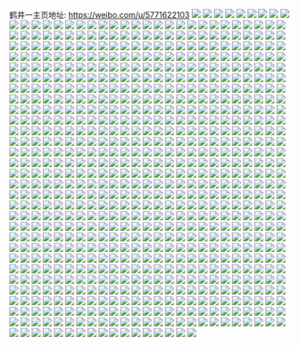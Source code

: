 鹤井一主页地址: https://weibo.com/u/5771622103 
![](https://wx4.sinaimg.cn/mw2000/006iB8z5ly1h9608yzi3aj30u01407du.jpg) 
![](https://wx4.sinaimg.cn/mw2000/006iB8z5ly1h96091uozrj30u0140alg.jpg) 
![](https://wx4.sinaimg.cn/mw2000/006iB8z5ly1h9608zbu0nj30u0140akw.jpg) 
![](https://wx4.sinaimg.cn/mw2000/006iB8z5ly1h9608zrwwqj30u01407dy.jpg) 
![](https://wx4.sinaimg.cn/mw2000/006iB8z5ly1h9608yi916j30u014ydot.jpg) 
![](https://wx4.sinaimg.cn/mw2000/006iB8z5ly1h9608zkhorj30u0140gxa.jpg) 
![](https://wx4.sinaimg.cn/mw2000/006iB8z5ly1h8v2i27wsxj30u01400zc.jpg) 
![](https://wx4.sinaimg.cn/mw2000/006iB8z5ly1h8bvoi0tikj30u01krn5r.jpg) 
![](https://wx4.sinaimg.cn/mw2000/006iB8z5ly1h8bvoid8c9j30u01nvdoo.jpg) 
![](https://wx4.sinaimg.cn/mw2000/006iB8z5ly1h8bvoj0as9j30u01kp463.jpg) 
![](https://wx4.sinaimg.cn/mw2000/006iB8z5ly1h8bvohpj12j30u01kr7by.jpg) 
![](https://wx4.sinaimg.cn/mw2000/006iB8z5ly1h8bvojbi3sj30xi0u044e.jpg) 
![](https://wx4.sinaimg.cn/mw2000/006iB8z5ly1h8bvogvmc8j30u01krn53.jpg) 
![](https://wx4.sinaimg.cn/mw2000/006iB8z5ly1h8bvoh7ue7j30u01kr7d5.jpg) 
![](https://wx4.sinaimg.cn/mw2000/006iB8z5ly1h8bvointbxj30u01nvgtp.jpg) 
![](https://wx4.sinaimg.cn/mw2000/006iB8z5ly1h8bvogm75uj30u01krdn3.jpg) 
![](https://wx4.sinaimg.cn/mw2000/006iB8z5ly1h80587zk6cj31400u07du.jpg) 
![](https://wx4.sinaimg.cn/mw2000/006iB8z5ly1h80585gl9vj30u01917fm.jpg) 
![](https://wx4.sinaimg.cn/mw2000/006iB8z5ly1h80586me2aj30u00u0q8a.jpg) 
![](https://wx4.sinaimg.cn/mw2000/006iB8z5ly1h805863rxhj30u0140tie.jpg) 
![](https://wx4.sinaimg.cn/mw2000/006iB8z5ly1h80584mxysj31400u0q9p.jpg) 
![](https://wx4.sinaimg.cn/mw2000/006iB8z5ly1h80588scj4j30u0140n9j.jpg) 
![](https://wx4.sinaimg.cn/mw2000/006iB8z5ly1h7z2ixhqxkj30sc1b844t.jpg) 
![](https://wx4.sinaimg.cn/mw2000/006iB8z5ly1h7pgafkwdwj30u0140tgy.jpg) 
![](https://wx4.sinaimg.cn/mw2000/006iB8z5ly1h7pgafbkgnj30u00u0wjp.jpg) 
![](https://wx4.sinaimg.cn/mw2000/006iB8z5ly1h7pgafwj3oj30u0140ah8.jpg) 
![](https://wx4.sinaimg.cn/mw2000/006iB8z5ly1h7pgag6gsbj30u0140wlp.jpg) 
![](https://wx4.sinaimg.cn/mw2000/006iB8z5ly1h7nmo2yvvpj30u015owr3.jpg) 
![](https://wx4.sinaimg.cn/mw2000/006iB8z5ly1h7nmo2agf7j30u01hctk8.jpg) 
![](https://wx4.sinaimg.cn/mw2000/006iB8z5ly1h7nmo2nmw3j30u0140alg.jpg) 
![](https://wx4.sinaimg.cn/mw2000/006iB8z5ly1h7mqo45jzkj30rk1d14ck.jpg) 
![](https://wx4.sinaimg.cn/mw2000/006iB8z5ly1h7g6q4aivcj322o340kjm.jpg) 
![](https://wx4.sinaimg.cn/mw2000/006iB8z5ly1h7g6q5ampej32c0340npe.jpg) 
![](https://wx4.sinaimg.cn/mw2000/006iB8z5ly1h7g6q64mwvj32c0340hdu.jpg) 
![](https://wx4.sinaimg.cn/mw2000/006iB8z5ly1h7g6px64fqj31xl2wejxa.jpg) 
![](https://wx4.sinaimg.cn/mw2000/006iB8z5ly1h7g6pub00mj32c0340dq1.jpg) 
![](https://wx4.sinaimg.cn/mw2000/006iB8z5ly1h7g6q0r07dj31wr2ih7wh.jpg) 
![](https://wx4.sinaimg.cn/mw2000/006iB8z5ly1h7g6q39qi0j32c03404qs.jpg) 
![](https://wx4.sinaimg.cn/mw2000/006iB8z5ly1h7g6pv5novj32c0340hdu.jpg) 
![](https://wx4.sinaimg.cn/mw2000/006iB8z5ly1h7g6q1ru9kj32ur340x6q.jpg) 
![](https://wx4.sinaimg.cn/mw2000/006iB8z5ly1h757drz1bej32c0340kjr.jpg) 
![](https://wx4.sinaimg.cn/mw2000/006iB8z5ly1h6xtww9x5xj30u0150jz1.jpg) 
![](https://wx4.sinaimg.cn/mw2000/006iB8z5ly1h6xtwwsdi8j30u014jh0a.jpg) 
![](https://wx4.sinaimg.cn/mw2000/006iB8z5ly1h6xtwxciyzj30u014enaf.jpg) 
![](https://wx4.sinaimg.cn/mw2000/006iB8z5ly1h6xtwy46szj30u015dqar.jpg) 
![](https://wx4.sinaimg.cn/mw2000/006iB8z5ly1h6xs9wj2wej32c0340hdv.jpg) 
![](https://wx4.sinaimg.cn/mw2000/006iB8z5ly1h6xsa6fgxdj32c03407wk.jpg) 
![](https://wx4.sinaimg.cn/mw2000/006iB8z5ly1h6xsa2y2u1j33402c0nph.jpg) 
![](https://wx4.sinaimg.cn/mw2000/006iB8z5ly1h6xsadmkmlj32c0340b2c.jpg) 
![](https://wx4.sinaimg.cn/mw2000/006iB8z5ly1h6ws689pvxj30u0140q9r.jpg) 
![](https://wx4.sinaimg.cn/mw2000/006iB8z5ly1h6ws68sjysj30u01sy75u.jpg) 
![](https://wx4.sinaimg.cn/mw2000/006iB8z5ly1h6ws6fxqu4j31fn0t2tde.jpg) 
![](https://wx4.sinaimg.cn/mw2000/006iB8z5ly1h6nmisdvhaj30u02i37mr.jpg) 
![](https://wx4.sinaimg.cn/mw2000/006iB8z5ly1h6nmit6pxyj30u02i3n5z.jpg) 
![](https://wx4.sinaimg.cn/mw2000/006iB8z5ly1h6nmitwph8j30u02i3nd9.jpg) 
![](https://wx4.sinaimg.cn/mw2000/006iB8z5ly1h6nmirjawmj30u0140agk.jpg) 
![](https://wx4.sinaimg.cn/mw2000/006iB8z5ly1h6nmiuixhmj30u0280tdl.jpg) 
![](https://wx4.sinaimg.cn/mw2000/006iB8z5ly1h6nmiuxoprj30u0140acz.jpg) 
![](https://wx4.sinaimg.cn/mw2000/006iB8z5ly1h6nmivomfsj30u03cvthj.jpg) 
![](https://wx4.sinaimg.cn/mw2000/006iB8z5ly1h6nmiw2nj6j30u012qwi9.jpg) 
![](https://wx4.sinaimg.cn/mw2000/006iB8z5ly1h6nmiwcoahj30u01403zi.jpg) 
![](https://wx4.sinaimg.cn/mw2000/006iB8z5ly1h6nmiz5wv3j30u0140gsh.jpg) 
![](https://wx4.sinaimg.cn/mw2000/006iB8z5ly1h6ldfrmx8bj30u0140q5n.jpg) 
![](https://wx4.sinaimg.cn/mw2000/006iB8z5ly1h6ldg0cc8sj30u00u03zc.jpg) 
![](https://wx4.sinaimg.cn/mw2000/006iB8z5ly1h6j2hw8jd4j313f0u07cg.jpg) 
![](https://wx4.sinaimg.cn/mw2000/006iB8z5ly1h6j2hx9g8bj30u0140dof.jpg) 
![](https://wx4.sinaimg.cn/mw2000/006iB8z5ly1h6j2hy9cosj30u02hx1kx.jpg) 
![](https://wx4.sinaimg.cn/mw2000/006iB8z5ly1h68ilcq2b6j30wi1ycham.jpg) 
![](https://wx4.sinaimg.cn/mw2000/006iB8z5ly1h68ild0f3nj30wi1bqn3l.jpg) 
![](https://wx4.sinaimg.cn/mw2000/006iB8z5ly1h61u31uavhj32231jkkjl.jpg) 
![](https://wx4.sinaimg.cn/mw2000/006iB8z5ly1h5mt795hrfj30u0140wo0.jpg) 
![](https://wx4.sinaimg.cn/mw2000/006iB8z5ly1h5mt75k1rqj30u0109jx8.jpg) 
![](https://wx4.sinaimg.cn/mw2000/006iB8z5ly1h5mt7bk5agj30u0140grc.jpg) 
![](https://wx4.sinaimg.cn/mw2000/006iB8z5ly1h5mt775wejj30u0140wlm.jpg) 
![](https://wx4.sinaimg.cn/mw2000/006iB8z5ly1h5mt74h3h8j30u0140dlt.jpg) 
![](https://wx4.sinaimg.cn/mw2000/006iB8z5ly1h5mt7f2uwuj30u0136jz4.jpg) 
![](https://wx4.sinaimg.cn/mw2000/006iB8z5ly1h4xhm0lsrtj30wi1ycqv5.jpg) 
![](https://wx4.sinaimg.cn/mw2000/006iB8z5ly1h44d8h9sc2j30u02be7my.jpg) 
![](https://wx4.sinaimg.cn/mw2000/006iB8z5ly1h44d8dvkdwj30u042pqqq.jpg) 
![](https://wx4.sinaimg.cn/mw2000/006iB8z5ly1h44d8ctfozj30u02up1kx.jpg) 
![](https://wx4.sinaimg.cn/mw2000/006iB8z5ly1h44d89kebej30s0340x3q.jpg) 
![](https://wx4.sinaimg.cn/mw2000/006iB8z5ly1h44d8gmt2tj30u02lztu2.jpg) 
![](https://wx4.sinaimg.cn/mw2000/006iB8z5ly1h44d8ejjwtj30u014046n.jpg) 
![](https://wx4.sinaimg.cn/mw2000/006iB8z5ly1h44d8fe1fuj30s03401kx.jpg) 
![](https://wx4.sinaimg.cn/mw2000/006iB8z5ly1h44d8fvbo4j30u00u0grq.jpg) 
![](https://wx4.sinaimg.cn/mw2000/006iB8z5ly1h44d8kavdjj30u03muqlx.jpg) 
![](https://wx4.sinaimg.cn/mw2000/006iB8z5gy1h435dywldqj30u0140105.jpg) 
![](https://wx4.sinaimg.cn/mw2000/006iB8z5gy1h425jtr5vlj31sc2ds1kx.jpg) 
![](https://wx4.sinaimg.cn/mw2000/006iB8z5gy1h425jvp1oqj31sc2dse82.jpg) 
![](https://wx4.sinaimg.cn/mw2000/006iB8z5gy1h425jysqcsj32c0340x6q.jpg) 
![](https://wx4.sinaimg.cn/mw2000/006iB8z5gy1h425jsj89kj31k027tu0x.jpg) 
![](https://wx4.sinaimg.cn/mw2000/006iB8z5gy1h40x1th6hej30u014079v.jpg) 
![](https://wx4.sinaimg.cn/mw2000/006iB8z5gy1h40x1r8tkmj31400u0dk0.jpg) 
![](https://wx4.sinaimg.cn/mw2000/006iB8z5gy1h40x1vmzzpj31400u079g.jpg) 
![](https://wx4.sinaimg.cn/mw2000/006iB8z5gy1h40x2072dvj30u014078d.jpg) 
![](https://wx4.sinaimg.cn/mw2000/006iB8z5gy1h40x1y4gn1j31400u0af9.jpg) 
![](https://wx4.sinaimg.cn/mw2000/006iB8z5gy1h40x1zoagvj30u0140102.jpg) 
![](https://wx4.sinaimg.cn/mw2000/006iB8z5gy1h40x1u74edj30u0140tcy.jpg) 
![](https://wx4.sinaimg.cn/mw2000/006iB8z5gy1h40x211qmpj31400u0adb.jpg) 
![](https://wx4.sinaimg.cn/mw2000/006iB8z5ly1h3sjd21hnzj32c03407wi.jpg) 
![](https://wx4.sinaimg.cn/mw2000/006iB8z5ly1h3sjd37rsvj32c0340e82.jpg) 
![](https://wx4.sinaimg.cn/mw2000/006iB8z5ly1h3sjd3vg4oj32b233zu0x.jpg) 
![](https://wx4.sinaimg.cn/mw2000/006iB8z5ly1h3rbkjyyj2j33344mob2e.jpg) 
![](https://wx4.sinaimg.cn/mw2000/006iB8z5ly1h3rbk5zxlsj33344mo7wn.jpg) 
![](https://wx4.sinaimg.cn/mw2000/006iB8z5ly1h3rbk9ta7qj33344moqva.jpg) 
![](https://wx4.sinaimg.cn/mw2000/006iB8z5ly1h3rbkg72ixj33344moe8b.jpg) 
![](https://wx4.sinaimg.cn/mw2000/006iB8z5ly1h3rbku2g3nj33344mox6v.jpg) 
![](https://wx4.sinaimg.cn/mw2000/006iB8z5ly1h3rbkowwzaj33344mo4qw.jpg) 
![](https://wx4.sinaimg.cn/mw2000/006iB8z5ly1h3rbkz02p8j33344monpk.jpg) 
![](https://wx4.sinaimg.cn/mw2000/006iB8z5ly1h3rblkjjuhj32hw3qt4qt.jpg) 
![](https://wx4.sinaimg.cn/mw2000/006iB8z5ly1h3rblbcxx3j33344monpl.jpg) 
![](https://wx4.sinaimg.cn/mw2000/006iB8z5ly1h3rbl4xu76j33344mo4qz.jpg) 
![](https://wx4.sinaimg.cn/mw2000/006iB8z5ly1h3rblnajr4j322o3401l1.jpg) 
![](https://wx4.sinaimg.cn/mw2000/006iB8z5ly1h3rblgpsb2j33344mou14.jpg) 
![](https://wx4.sinaimg.cn/mw2000/006iB8z5ly1h3rblp9jfkj3234340b2b.jpg) 
![](https://wx4.sinaimg.cn/mw2000/006iB8z5ly1h3rblqudytj322o3401kz.jpg) 
![](https://wx4.sinaimg.cn/mw2000/006iB8z5ly1h3rbls1jgij322o340kjn.jpg) 
![](https://wx4.sinaimg.cn/mw2000/006iB8z5gy1h3n2dkw6hcj30u0140qal.jpg) 
![](https://wx4.sinaimg.cn/mw2000/006iB8z5gy1h3n2dlpgf6j30s0340qnm.jpg) 
![](https://wx4.sinaimg.cn/mw2000/006iB8z5gy1h3n2dm8r7hj30u0140q8h.jpg) 
![](https://wx4.sinaimg.cn/mw2000/006iB8z5gy1h3n2dmm76ij30u0140k01.jpg) 
![](https://wx4.sinaimg.cn/mw2000/006iB8z5gy1h3n2djleuyj30u03ajtzx.jpg) 
![](https://wx4.sinaimg.cn/mw2000/006iB8z5gy1h3n2do8x1aj30u01a4thn.jpg) 
![](https://wx4.sinaimg.cn/mw2000/006iB8z5gy1h3n2dndtw6j30u03c0h5a.jpg) 
![](https://wx4.sinaimg.cn/mw2000/006iB8z5gy1h3n2dovygxj30u011igw9.jpg) 
![](https://wx4.sinaimg.cn/mw2000/006iB8z5gy1h3n2dp8lbij30u0140115.jpg) 
![](https://wx4.sinaimg.cn/mw2000/006iB8z5gy1h3moo4fk9uj30lc0sg0vo.jpg) 
![](https://wx4.sinaimg.cn/mw2000/006iB8z5gy1h3moo5nk95j30ku0rstb8.jpg) 
![](https://wx4.sinaimg.cn/mw2000/006iB8z5gy1h3moo60d7yj30ku0rsjtr.jpg) 
![](https://wx4.sinaimg.cn/mw2000/006iB8z5gy1h3moo6picvj30ku0rswgs.jpg) 
![](https://wx4.sinaimg.cn/mw2000/006iB8z5ly1h3fzdyjvr9j33402c04qr.jpg) 
![](https://wx4.sinaimg.cn/mw2000/006iB8z5ly1h3fzdx1pgqj32c0340kjm.jpg) 
![](https://wx4.sinaimg.cn/mw2000/006iB8z5ly1h3fzdrwhcwj32c03404qs.jpg) 
![](https://wx4.sinaimg.cn/mw2000/006iB8z5ly1h3fzdti20qj32c0340hdw.jpg) 
![](https://wx4.sinaimg.cn/mw2000/006iB8z5ly1h3fzdukv8mj323a2t47wj.jpg) 
![](https://wx4.sinaimg.cn/mw2000/006iB8z5ly1h3fzdw2grij32n92n97wi.jpg) 
![](https://wx4.sinaimg.cn/mw2000/006iB8z5ly1h3f4rq8ibsj32c033vu0x.jpg) 
![](https://wx4.sinaimg.cn/mw2000/006iB8z5ly1h3f4rrhr7bj32ag2wux6r.jpg) 
![](https://wx4.sinaimg.cn/mw2000/006iB8z5ly1h3f4rrvfixj30yl0ylk4q.jpg) 
![](https://wx4.sinaimg.cn/mw2000/006iB8z5ly1h3f4rp3radj32c02u9u10.jpg) 
![](https://wx4.sinaimg.cn/mw2000/006iB8z5ly1h3f4rsoaicj31sc2dshdu.jpg) 
![](https://wx4.sinaimg.cn/mw2000/006iB8z5ly1h3f4ru5nsej30wi17cwpi.jpg) 
![](https://wx4.sinaimg.cn/mw2000/006iB8z5ly1h393tmm0jnj31401e0gw4.jpg) 
![](https://wx4.sinaimg.cn/mw2000/006iB8z5ly1h393tmx83gj31401e0ajw.jpg) 
![](https://wx4.sinaimg.cn/mw2000/006iB8z5ly1h36w1gad45j320w31ce82.jpg) 
![](https://wx4.sinaimg.cn/mw2000/006iB8z5ly1h36w1iheokj331c20wnpf.jpg) 
![](https://wx4.sinaimg.cn/mw2000/006iB8z5gy1h2j8ekyuikj30u014043p.jpg) 
![](https://wx4.sinaimg.cn/mw2000/006iB8z5ly1h2f474n1fqj30u019012u.jpg) 
![](https://wx4.sinaimg.cn/mw2000/006iB8z5ly1h2f473yfisj30u0141q9z.jpg) 
![](https://wx4.sinaimg.cn/mw2000/006iB8z5ly1h2f470uprtj30u0140wig.jpg) 
![](https://wx4.sinaimg.cn/mw2000/006iB8z5gy1h2bcfhveqgj32452ti7wj.jpg) 
![](https://wx4.sinaimg.cn/mw2000/006iB8z5gy1h2bcff77cfj31sq2eaqv7.jpg) 
![](https://wx4.sinaimg.cn/mw2000/006iB8z5gy1h2bcfjrxzxj32c0340u0x.jpg) 
![](https://wx4.sinaimg.cn/mw2000/006iB8z5ly1h2agnskz2fj30u014047x.jpg) 
![](https://wx4.sinaimg.cn/mw2000/006iB8z5ly1h2agnhqgo1j30u0140the.jpg) 
![](https://wx4.sinaimg.cn/mw2000/006iB8z5ly1h2agnqwhnhj30u0140k0s.jpg) 
![](https://wx4.sinaimg.cn/mw2000/006iB8z5ly1h2agnkkabyj30u0140gxd.jpg) 
![](https://wx4.sinaimg.cn/mw2000/006iB8z5ly1h2agnmc2u5j30u014gth9.jpg) 
![](https://wx4.sinaimg.cn/mw2000/006iB8z5ly1h27620lke3j30u01syn3f.jpg) 
![](https://wx4.sinaimg.cn/mw2000/006iB8z5ly1h27615zdw3j30v91vok4x.jpg) 
![](https://wx4.sinaimg.cn/mw2000/006iB8z5gy1h23rlimdhzj30v90v9tax.jpg) 
![](https://wx4.sinaimg.cn/mw2000/006iB8z5gy1h23rn0sketj30v90vgtfr.jpg) 
![](https://wx4.sinaimg.cn/mw2000/006iB8z5gy1h23rn2cimsj328r2ybkjl.jpg) 
![](https://wx4.sinaimg.cn/mw2000/006iB8z5ly1h1u8dms2yij30u014mwng.jpg) 
![](https://wx4.sinaimg.cn/mw2000/006iB8z5ly1h1u8dm4ulnj30u0140gst.jpg) 
![](https://wx4.sinaimg.cn/mw2000/006iB8z5ly1h1u8dqc15yj30u013mds6.jpg) 
![](https://wx4.sinaimg.cn/mw2000/006iB8z5ly1h1s7v0d9uxj30v91vmwy8.jpg) 
![](https://wx4.sinaimg.cn/mw2000/006iB8z5ly1h1s7v0s6v2j30v91vmash.jpg) 
![](https://wx4.sinaimg.cn/mw2000/006iB8z5ly1h1s7uxotd1j30v91vm4er.jpg) 
![](https://wx4.sinaimg.cn/mw2000/006iB8z5ly1h1s7v15etij30v91vm1b6.jpg) 
![](https://wx4.sinaimg.cn/mw2000/006iB8z5ly1h1s7uz22vyj30v91vmx4b.jpg) 
![](https://wx4.sinaimg.cn/mw2000/006iB8z5ly1h1s7uynmr1j30v91vmtst.jpg) 
![](https://wx4.sinaimg.cn/mw2000/006iB8z5ly1h1s7uzy0nfj30v91vmx36.jpg) 
![](https://wx4.sinaimg.cn/mw2000/006iB8z5ly1h1s7v3yi2pj32c033y1kz.jpg) 
![](https://wx4.sinaimg.cn/mw2000/006iB8z5ly1h1s7v29ftmj32c033ye83.jpg) 
![](https://wx4.sinaimg.cn/mw2000/006iB8z5ly1h1qx33adaij30u0123n2s.jpg) 
![](https://wx4.sinaimg.cn/mw2000/006iB8z5ly1h1obwt0uk5j30o91hcagn.jpg) 
![](https://wx4.sinaimg.cn/mw2000/006iB8z5ly1h1obwrd8qij30o90suwud.jpg) 
![](https://wx4.sinaimg.cn/mw2000/006iB8z5ly1h19gno5oqoj30me11tmzs.jpg) 
![](https://wx4.sinaimg.cn/mw2000/006iB8z5ly1h19gnoeggmj30v90p9421.jpg) 
![](https://wx4.sinaimg.cn/mw2000/006iB8z5ly1h19gnonxusj30v80ssgod.jpg) 
![](https://wx4.sinaimg.cn/mw2000/006iB8z5ly1h19gnoviqcj30v91do10z.jpg) 
![](https://wx4.sinaimg.cn/mw2000/006iB8z5ly1h19gnp6bb3j30v90xdtcj.jpg) 
![](https://wx4.sinaimg.cn/mw2000/006iB8z5ly1h14ffwt7ofj33402c0kjo.jpg) 
![](https://wx4.sinaimg.cn/mw2000/006iB8z5ly1h14fhai609j31n426t7wi.jpg) 
![](https://wx4.sinaimg.cn/mw2000/006iB8z5ly1h0sx4j3muuj30vc15sdqz.jpg) 
![](https://wx4.sinaimg.cn/mw2000/006iB8z5ly1h0sx4jh1guj30vc15stjq.jpg) 
![](https://wx4.sinaimg.cn/mw2000/006iB8z5ly1h0sx5cnkekj30vc15sqbo.jpg) 
![](https://wx4.sinaimg.cn/mw2000/006iB8z5ly1h0sx4jt8koj30vc15swnq.jpg) 
![](https://wx4.sinaimg.cn/mw2000/006iB8z5ly1h0pctt6rlgj30gv0n30xj.jpg) 
![](https://wx4.sinaimg.cn/mw2000/006iB8z5ly1h0ezm106wfj32c0340qv5.jpg) 
![](https://wx4.sinaimg.cn/mw2000/006iB8z5ly1h054p6bhc8j30u012r11f.jpg) 
![](https://wx4.sinaimg.cn/mw2000/006iB8z5ly1h054pawzbrj30u01907g5.jpg) 
![](https://wx4.sinaimg.cn/mw2000/006iB8z5ly1h054p7r48oj30u0140tih.jpg) 
![](https://wx4.sinaimg.cn/mw2000/006iB8z5ly1h054p8hrjwj30u0140k0s.jpg) 
![](https://wx4.sinaimg.cn/mw2000/006iB8z5ly1h054p704a8j30u0140gur.jpg) 
![](https://wx4.sinaimg.cn/mw2000/006iB8z5ly1gzz42ocwstj30u01400zo.jpg) 
![](https://wx4.sinaimg.cn/mw2000/006iB8z5ly1gzz42opqp8j30u0140gsz.jpg) 
![](https://wx4.sinaimg.cn/mw2000/006iB8z5ly1gzz42nymi9j30u0140dmn.jpg) 
![](https://wx4.sinaimg.cn/mw2000/006iB8z5ly1gzz42p1h6rj30u0140n35.jpg) 
![](https://wx4.sinaimg.cn/mw2000/006iB8z5ly1gz2w48p8tuj30vc15sqhm.jpg) 
![](https://wx4.sinaimg.cn/mw2000/006iB8z5ly1gz2w48z8uej30vc15sqg8.jpg) 
![](https://wx4.sinaimg.cn/mw2000/006iB8z5ly1gz2w498cg0j30v3152k13.jpg) 
![](https://wx4.sinaimg.cn/mw2000/006iB8z5ly1gywquqpichj31jk2bchdt.jpg) 
![](https://wx4.sinaimg.cn/mw2000/006iB8z5ly1gywqurqlr9j31jk2bckjl.jpg) 
![](https://wx4.sinaimg.cn/mw2000/006iB8z5ly1gywqutztkvj31jk2bce81.jpg) 
![](https://wx4.sinaimg.cn/mw2000/006iB8z5ly1gywquuqrf4j31jk2bcb29.jpg) 
![](https://wx4.sinaimg.cn/mw2000/006iB8z5ly1gyt7ew0ukgj30u0190nbs.jpg) 
![](https://wx4.sinaimg.cn/mw2000/006iB8z5ly1gyt7ewhqqfj30u01vi7ng.jpg) 
![](https://wx4.sinaimg.cn/mw2000/006iB8z5ly1gyt7ewyoz8j31400u0jxr.jpg) 
![](https://wx4.sinaimg.cn/mw2000/006iB8z5ly1gyt7evig5ej30u0140jz5.jpg) 
![](https://wx4.sinaimg.cn/mw2000/006iB8z5ly1gyp7iic54xj31vi2i0hdu.jpg) 
![](https://wx4.sinaimg.cn/mw2000/006iB8z5ly1gyp7ijvfbcj32c0340x6r.jpg) 
![](https://wx4.sinaimg.cn/mw2000/006iB8z5ly1gynvfmh5gdj33402c0e83.jpg) 
![](https://wx4.sinaimg.cn/mw2000/006iB8z5ly1gynvfqix8hj32c0340hdt.jpg) 
![](https://wx4.sinaimg.cn/mw2000/006iB8z5ly1gynvfpebjcj32c0340b2c.jpg) 
![](https://wx4.sinaimg.cn/mw2000/006iB8z5ly1gynvfszdizj32c0340b2c.jpg) 
![](https://wx4.sinaimg.cn/mw2000/006iB8z5ly1gynvfki7brj320t2tiqv7.jpg) 
![](https://wx4.sinaimg.cn/mw2000/006iB8z5ly1gynvfqzojaj30vc15s47j.jpg) 
![](https://wx4.sinaimg.cn/mw2000/006iB8z5ly1gy0p9zm90tj30u0140q9x.jpg) 
![](https://wx4.sinaimg.cn/mw2000/006iB8z5ly1gxxzchggezj31ci20r7wh.jpg) 
![](https://wx4.sinaimg.cn/mw2000/006iB8z5ly1gxxzch0m0ej30xj17ggz4.jpg) 
![](https://wx4.sinaimg.cn/mw2000/006iB8z5ly1gxx71qaon1j30u00ylgs0.jpg) 
![](https://wx4.sinaimg.cn/mw2000/006iB8z5ly1gxx71rqfbij30u0140aih.jpg) 
![](https://wx4.sinaimg.cn/mw2000/006iB8z5ly1gxx71y2fgej30u0141477.jpg) 
![](https://wx4.sinaimg.cn/mw2000/006iB8z5ly1gxx71wugxuj30u011iwme.jpg) 
![](https://wx4.sinaimg.cn/mw2000/006iB8z5ly1gxx71xm7n9j30u0140qcj.jpg) 
![](https://wx4.sinaimg.cn/mw2000/006iB8z5ly1gxx731v1rij30u01404b9.jpg) 
![](https://wx4.sinaimg.cn/mw2000/006iB8z5ly1gxw92pls9qj32932v6kjp.jpg) 
![](https://wx4.sinaimg.cn/mw2000/006iB8z5ly1gxw92nizsdj329q30qnpg.jpg) 
![](https://wx4.sinaimg.cn/mw2000/006iB8z5ly1gxw92qo9yrj32c0340hdv.jpg) 
![](https://wx4.sinaimg.cn/mw2000/006iB8z5ly1gxw92m4nwtj30v90v9tea.jpg) 
![](https://wx4.sinaimg.cn/mw2000/006iB8z5ly1gxw92ri3bej30v90v947t.jpg) 
![](https://wx4.sinaimg.cn/mw2000/006iB8z5ly1gxw92rpl16j30v90v9aga.jpg) 
![](https://wx4.sinaimg.cn/mw2000/006iB8z5ly1gxw92sejz1j32c02c04qq.jpg) 
![](https://wx4.sinaimg.cn/mw2000/006iB8z5ly1gxw92to5cxj30vc15s7lt.jpg) 
![](https://wx4.sinaimg.cn/mw2000/006iB8z5ly1gxw92t5y5nj32c02c07wi.jpg) 
![](https://wx4.sinaimg.cn/mw2000/006iB8z5ly1gxsjq1c9b5j31401e0gua.jpg) 
![](https://wx4.sinaimg.cn/mw2000/006iB8z5ly1gxsjq1mw38j31401e0jzn.jpg) 
![](https://wx4.sinaimg.cn/mw2000/006iB8z5ly1gxi7qkvdeej31kw2dc7wi.jpg) 
![](https://wx4.sinaimg.cn/mw2000/006iB8z5ly1gxi7qo5upjj32c0340b2e.jpg) 
![](https://wx4.sinaimg.cn/mw2000/006iB8z5ly1gxi7qpx2vyj30zk0zkaln.jpg) 
![](https://wx4.sinaimg.cn/mw2000/006iB8z5ly1gxi7qs6fl5j30zk1d1tct.jpg) 
![](https://wx4.sinaimg.cn/mw2000/006iB8z5ly1gxi7qigmjyj30u01hcqmt.jpg) 
![](https://wx4.sinaimg.cn/mw2000/006iB8z5ly1gxdmz0fdenj33402c0kjm.jpg) 
![](https://wx4.sinaimg.cn/mw2000/006iB8z5ly1gxdmz1z7n1j32c0340npe.jpg) 
![](https://wx4.sinaimg.cn/mw2000/006iB8z5ly1gxdmz53yzdj32c03401kz.jpg) 
![](https://wx4.sinaimg.cn/mw2000/006iB8z5ly1gxdmz6csclj32c0340b2b.jpg) 
![](https://wx4.sinaimg.cn/mw2000/006iB8z5ly1gxdmz2xpkjj32c0340kjm.jpg) 
![](https://wx4.sinaimg.cn/mw2000/006iB8z5ly1gxdmz3qu8sj32c0340b2a.jpg) 
![](https://wx4.sinaimg.cn/mw2000/006iB8z5ly1gxdmz7cqalj32c03401kz.jpg) 
![](https://wx4.sinaimg.cn/mw2000/006iB8z5ly1gxdmz8lwg0j32c0340x6q.jpg) 
![](https://wx4.sinaimg.cn/mw2000/006iB8z5ly1gxdmza2simj32c0340qv5.jpg) 
![](https://wx4.sinaimg.cn/mw2000/006iB8z5ly1gxdmzbbrl2j32c0340qv6.jpg) 
![](https://wx4.sinaimg.cn/mw2000/006iB8z5ly1gxdmzdl4o0j32c0340kjn.jpg) 
![](https://wx4.sinaimg.cn/mw2000/006iB8z5ly1gxdmzf6b1vj32c03404qq.jpg) 
![](https://wx4.sinaimg.cn/mw2000/006iB8z5ly1gxdmzfzlm2j32c02c01kx.jpg) 
![](https://wx4.sinaimg.cn/mw2000/006iB8z5ly1gx3e45jf5lj32c0340x6q.jpg) 
![](https://wx4.sinaimg.cn/mw2000/006iB8z5ly1gx1iit7zlaj30vc15s4gj.jpg) 
![](https://wx4.sinaimg.cn/mw2000/006iB8z5ly1gx1iim17x0j32c02c07wi.jpg) 
![](https://wx4.sinaimg.cn/mw2000/006iB8z5ly1gx1iip4sssj32c0340kjm.jpg) 
![](https://wx4.sinaimg.cn/mw2000/006iB8z5ly1gx1iiq9ac3j32c0340x6r.jpg) 
![](https://wx4.sinaimg.cn/mw2000/006iB8z5ly1gx1iirzqksj32c0340b2b.jpg) 
![](https://wx4.sinaimg.cn/mw2000/006iB8z5ly1gx1iisl643j30v91voe82.jpg) 
![](https://wx4.sinaimg.cn/mw2000/006iB8z5ly1gx1iisxvp0j30g40s7tgl.jpg) 
![](https://wx4.sinaimg.cn/mw2000/006iB8z5ly1gx1iiuyno8j33402c07wi.jpg) 
![](https://wx4.sinaimg.cn/mw2000/006iB8z5ly1gx1iiwjwjbj30k00e5dhw.jpg) 
![](https://wx4.sinaimg.cn/mw2000/006iB8z5ly1gx1iiwq55sj30g40a40ss.jpg) 
![](https://wx4.sinaimg.cn/mw2000/006iB8z5ly1gx1ijz6mvrj32c0340qv5.jpg) 
![](https://wx4.sinaimg.cn/mw2000/006iB8z5ly1gx1iiwwe8ij30j60j6jt9.jpg) 
![](https://wx4.sinaimg.cn/mw2000/006iB8z5ly1gx1ijwezy2j33402c0x6q.jpg) 
![](https://wx4.sinaimg.cn/mw2000/006iB8z5ly1gx1ijyafqfj32c0340qv6.jpg) 
![](https://wx4.sinaimg.cn/mw2000/006iB8z5ly1gx1ik5n14yj30j60nz0ud.jpg) 
![](https://wx4.sinaimg.cn/mw2000/006iB8z5ly1gwfsuzty7jj32c03407wi.jpg) 
![](https://wx4.sinaimg.cn/mw2000/006iB8z5ly1gwfsuyer7nj32c0340hdu.jpg) 
![](https://wx4.sinaimg.cn/mw2000/006iB8z5ly1gwfsv1mic1j32c0340hdu.jpg) 
![](https://wx4.sinaimg.cn/mw2000/006iB8z5ly1gw0xta0pvzj30u0140wox.jpg) 
![](https://wx4.sinaimg.cn/mw2000/006iB8z5ly1gw0xtaocxlj30u0140k13.jpg) 
![](https://wx4.sinaimg.cn/mw2000/006iB8z5ly1gw0xtaz9muj30u0140na9.jpg) 
![](https://wx4.sinaimg.cn/mw2000/006iB8z5ly1gw0xtbdqesj30u0140gvk.jpg) 
![](https://wx4.sinaimg.cn/mw2000/006iB8z5ly1gw0xtekf9uj30u014047m.jpg) 
![](https://wx4.sinaimg.cn/mw2000/006iB8z5ly1gw0xtcwgf8j30u0140n5k.jpg) 
![](https://wx4.sinaimg.cn/mw2000/006iB8z5ly1gw0xtce8osj30u01407ej.jpg) 
![](https://wx4.sinaimg.cn/mw2000/006iB8z5ly1gw0xtqx6n9j30u0140wqc.jpg) 
![](https://wx4.sinaimg.cn/mw2000/006iB8z5ly1gw0xta9z9jj30u0140n36.jpg) 
![](https://wx4.sinaimg.cn/mw2000/006iB8z5ly1gvv3w9ym2bj32c0340b2a.jpg) 
![](https://wx4.sinaimg.cn/mw2000/006iB8z5ly1gvv3wcsw77j32c03407wj.jpg) 
![](https://wx4.sinaimg.cn/mw2000/006iB8z5ly1gvv3wdwni1j32c0340qv6.jpg) 
![](https://wx4.sinaimg.cn/mw2000/006iB8z5ly1gvv3wbdb87j32c03401ky.jpg) 
![](https://wx4.sinaimg.cn/mw2000/006iB8z5ly1gvv3wf40jwj32c0340hdu.jpg) 
![](https://wx4.sinaimg.cn/mw2000/006iB8z5ly1gvv3wakr70j31oy2jehdt.jpg) 
![](https://wx4.sinaimg.cn/mw2000/006iB8z5ly1gvv3wgixsvj32c0340u0y.jpg) 
![](https://wx4.sinaimg.cn/mw2000/006iB8z5ly1gvv3wbppnlj30vc15s4c9.jpg) 
![](https://wx4.sinaimg.cn/mw2000/006iB8z5ly1gvv3whskhfj32c03401kz.jpg) 
![](https://wx4.sinaimg.cn/mw2000/006iB8z5ly1gvb72enxl5j60u00u0dp802.jpg) 
![](https://wx4.sinaimg.cn/mw2000/006iB8z5ly1gvb71z5qxzj62c0340kjm02.jpg) 
![](https://wx4.sinaimg.cn/mw2000/006iB8z5ly1gvb7214txrj62c0340b2c02.jpg) 
![](https://wx4.sinaimg.cn/mw2000/006iB8z5ly1gvb722ni0rj62c0340b2c02.jpg) 
![](https://wx4.sinaimg.cn/mw2000/006iB8z5ly1guzow253w0j60u01ga7il02.jpg) 
![](https://wx4.sinaimg.cn/mw2000/006iB8z5ly1guvgbgdkdxj62c03401ky02.jpg) 
![](https://wx4.sinaimg.cn/mw2000/006iB8z5ly1guvgbj7358j62c03401ky02.jpg) 
![](https://wx4.sinaimg.cn/mw2000/006iB8z5ly1guvgbkfayfj32c0340u0y.jpg) 
![](https://wx4.sinaimg.cn/mw2000/006iB8z5ly1guvgblo1ygj63402c04qr02.jpg) 
![](https://wx4.sinaimg.cn/mw2000/006iB8z5ly1gusxzdath6j62c03401ky02.jpg) 
![](https://wx4.sinaimg.cn/mw2000/006iB8z5ly1gusxzcciybj62c0340npd02.jpg) 
![](https://wx4.sinaimg.cn/mw2000/006iB8z5ly1gusxzis2u4j62c0340hdu02.jpg) 
![](https://wx4.sinaimg.cn/mw2000/006iB8z5ly1gupfn298zej62c0340qv602.jpg) 
![](https://wx4.sinaimg.cn/mw2000/006iB8z5ly1gupfn3fgsfj62c0340e8102.jpg) 
![](https://wx4.sinaimg.cn/mw2000/006iB8z5ly1gupfn0l1v1j62c0340b2902.jpg) 
![](https://wx4.sinaimg.cn/mw2000/006iB8z5ly1guea35vu9jj60u0140k2w02.jpg) 
![](https://wx4.sinaimg.cn/mw2000/006iB8z5ly1guea35ltm9j60u0140qb902.jpg) 
![](https://wx4.sinaimg.cn/mw2000/006iB8z5ly1guea34tcp8j60u0140ah602.jpg) 
![](https://wx4.sinaimg.cn/mw2000/006iB8z5ly1guea353h8jj60u014011s02.jpg) 
![](https://wx4.sinaimg.cn/mw2000/006iB8z5ly1guea35dj0yj60u0140n6002.jpg) 
![](https://wx4.sinaimg.cn/mw2000/006iB8z5ly1guea367rivj60u014046c02.jpg) 
![](https://wx4.sinaimg.cn/mw2000/006iB8z5ly1guea3py72rj60u0140k0402.jpg) 
![](https://wx4.sinaimg.cn/mw2000/006iB8z5ly1gue9zuzoeuj62c0340kjm02.jpg) 
![](https://wx4.sinaimg.cn/mw2000/006iB8z5ly1gue9zw81owj62c0340e8202.jpg) 
![](https://wx4.sinaimg.cn/mw2000/006iB8z5ly1gue9zxcixjj62c0340b2a02.jpg) 
![](https://wx4.sinaimg.cn/mw2000/006iB8z5ly1gue9zzvo1bj62c0340b2a02.jpg) 
![](https://wx4.sinaimg.cn/mw2000/006iB8z5ly1gue9ztouzdj62c0340b2a02.jpg) 
![](https://wx4.sinaimg.cn/mw2000/006iB8z5ly1guea00z02hj62c0340kjm02.jpg) 
![](https://wx4.sinaimg.cn/mw2000/006iB8z5ly1guea01yiwgj62c0340kjm02.jpg) 
![](https://wx4.sinaimg.cn/mw2000/006iB8z5ly1guea02yqbpj62c0340npe02.jpg) 
![](https://wx4.sinaimg.cn/mw2000/006iB8z5ly1guea04fz59j62c0340hdu02.jpg) 
![](https://wx4.sinaimg.cn/mw2000/006iB8z5ly1gudv6owjcjj60j60i976e02.jpg) 
![](https://wx4.sinaimg.cn/mw2000/006iB8z5ly1gu84cqds8mj60vg0vgtkp02.jpg) 
![](https://wx4.sinaimg.cn/mw2000/006iB8z5ly1gu84cqrslzj60u0140qfh02.jpg) 
![](https://wx4.sinaimg.cn/mw2000/006iB8z5ly1gu84cr5oeoj60u0180tlu02.jpg) 
![](https://wx4.sinaimg.cn/mw2000/006iB8z5ly1gu84crhenzj60u01szk1z02.jpg) 
![](https://wx4.sinaimg.cn/mw2000/006iB8z5ly1gu84crt9x6j60u0182gw002.jpg) 
![](https://wx4.sinaimg.cn/mw2000/006iB8z5ly1gu84cq485zj60u00u07c902.jpg) 
![](https://wx4.sinaimg.cn/mw2000/006iB8z5ly1gu84cs0mpmj60u00u07fh02.jpg) 
![](https://wx4.sinaimg.cn/mw2000/006iB8z5ly1gu84csagb2j61400tydsg02.jpg) 
![](https://wx4.sinaimg.cn/mw2000/006iB8z5ly1gu84cshot5j60u011m10h02.jpg) 
![](https://wx4.sinaimg.cn/mw2000/006iB8z5ly1gtyu21qu7cj60u0140ahh02.jpg) 
![](https://wx4.sinaimg.cn/mw2000/006iB8z5ly1gtyu23u0ywj60u014utih02.jpg) 
![](https://wx4.sinaimg.cn/mw2000/006iB8z5ly1gtyu22t5t2j60u0140jyu02.jpg) 
![](https://wx4.sinaimg.cn/mw2000/006iB8z5ly1gtyu2134s2j60u0140n8202.jpg) 
![](https://wx4.sinaimg.cn/mw2000/006iB8z5ly1gtyu239jtgj60u00u0q9v02.jpg) 
![](https://wx4.sinaimg.cn/mw2000/006iB8z5ly1gtyu25h2kpj60u0141wmt02.jpg) 
![](https://wx4.sinaimg.cn/mw2000/006iB8z5ly1gtyu24c4ztj60u0140gws02.jpg) 
![](https://wx4.sinaimg.cn/mw2000/006iB8z5ly1gtyu260fdyj60u0140gu402.jpg) 
![](https://wx4.sinaimg.cn/mw2000/006iB8z5ly1gtyu2500myj60u014e47v02.jpg) 
![](https://wx4.sinaimg.cn/mw2000/006iB8z5ly1gt3ziaecf0j30u00u0109.jpg) 
![](https://wx4.sinaimg.cn/mw2000/006iB8z5ly1gskzacplp0j30u01407ba.jpg) 
![](https://wx4.sinaimg.cn/mw2000/006iB8z5ly1gskz992otkj30u01407b5.jpg) 
![](https://wx4.sinaimg.cn/mw2000/006iB8z5ly1gskz99vp2lj30u0140108.jpg) 
![](https://wx4.sinaimg.cn/mw2000/006iB8z5ly1gskz989k71j30u0140gsx.jpg) 
![](https://wx4.sinaimg.cn/mw2000/006iB8z5ly1gskz9auzamj30u0140tfu.jpg) 
![](https://wx4.sinaimg.cn/mw2000/006iB8z5ly1gskz9baeapj3074074jrg.jpg) 
![](https://wx4.sinaimg.cn/mw2000/006iB8z5ly1gsazet2ynbj30u010cn33.jpg) 
![](https://wx4.sinaimg.cn/mw2000/006iB8z5ly1gsazetgff6j30u010dwl6.jpg) 
![](https://wx4.sinaimg.cn/mw2000/006iB8z5ly1gsazesgkg3j30u010eq9z.jpg) 
![](https://wx4.sinaimg.cn/mw2000/006iB8z5ly1gs1r854h1zj30u0140al3.jpg) 
![](https://wx4.sinaimg.cn/mw2000/006iB8z5ly1gs1r84eudgj31400u0qex.jpg) 
![](https://wx4.sinaimg.cn/mw2000/006iB8z5ly1gs1r85m8zxj30u01407go.jpg) 
![](https://wx4.sinaimg.cn/mw2000/006iB8z5ly1gs1r86dgwcj31410u049q.jpg) 
![](https://wx4.sinaimg.cn/mw2000/006iB8z5ly1gs1r860gxhj30u10u0qdw.jpg) 
![](https://wx4.sinaimg.cn/mw2000/006iB8z5ly1gs1r86sh2vj30u00zkk5s.jpg) 
![](https://wx4.sinaimg.cn/mw2000/006iB8z5ly1gs1r87huvmj30u0140h1u.jpg) 
![](https://wx4.sinaimg.cn/mw2000/006iB8z5ly1gs1r84vh8zj30u01407fp.jpg) 
![](https://wx4.sinaimg.cn/mw2000/006iB8z5ly1gs1r87yoa1j31400u07dt.jpg) 
![](https://wx4.sinaimg.cn/mw2000/006iB8z5ly1grp2joasa8j30u00u0zsc.jpg) 
![](https://wx4.sinaimg.cn/mw2000/006iB8z5ly1gri0b3u8p1j30u0190ts0.jpg) 
![](https://wx4.sinaimg.cn/mw2000/006iB8z5ly1gri0b48y2jj31900u0drk.jpg) 
![](https://wx4.sinaimg.cn/mw2000/006iB8z5ly1gri0b4rz09j30u0190ql5.jpg) 
![](https://wx4.sinaimg.cn/mw2000/006iB8z5ly1gri0b5biylj31900u0thn.jpg) 
![](https://wx4.sinaimg.cn/mw2000/006iB8z5ly1gri0b5plu4j31900u0qco.jpg) 
![](https://wx4.sinaimg.cn/mw2000/006iB8z5ly1gri0b61wbgj61900u046702.jpg) 
![](https://wx4.sinaimg.cn/mw2000/006iB8z5ly1gri0b6ptzpj30u019043n.jpg) 
![](https://wx4.sinaimg.cn/mw2000/006iB8z5ly1gri0b7ijcnj31900u013s.jpg) 
![](https://wx4.sinaimg.cn/mw2000/006iB8z5ly1gri0b2sa1tj30u0190gpi.jpg) 
![](https://wx4.sinaimg.cn/mw2000/006iB8z5ly1grfe64qkcoj30u0191tdt.jpg) 
![](https://wx4.sinaimg.cn/mw2000/006iB8z5ly1grfe650pfgj31hc0u0ahl.jpg) 
![](https://wx4.sinaimg.cn/mw2000/006iB8z5ly1grfe65n022j30u01hdk21.jpg) 
![](https://wx4.sinaimg.cn/mw2000/006iB8z5ly1grfe64gzinj31hc0u0446.jpg) 
![](https://wx4.sinaimg.cn/mw2000/006iB8z5ly1grfe65atmjj61hc0u0alo02.jpg) 
![](https://wx4.sinaimg.cn/mw2000/006iB8z5ly1grfe665njuj31hc0u0jzn.jpg) 
![](https://wx4.sinaimg.cn/mw2000/006iB8z5ly1grfe672v7tj31900u07ip.jpg) 
![](https://wx4.sinaimg.cn/mw2000/006iB8z5ly1grfe6848c6j31910u0ak3.jpg) 
![](https://wx4.sinaimg.cn/mw2000/006iB8z5ly1grfe68fdr3j30u013hwra.jpg) 
![](https://wx4.sinaimg.cn/mw2000/006iB8z5ly1gqcm1q5fbzj30u0140n64.jpg) 
![](https://wx4.sinaimg.cn/mw2000/006iB8z5ly1gqcm1qkua8j30u0140aic.jpg) 
![](https://wx4.sinaimg.cn/mw2000/006iB8z5ly1gqcm1s38b3j30u0140tjb.jpg) 
![](https://wx4.sinaimg.cn/mw2000/006iB8z5ly1gqcm1t9ef2j30u0140129.jpg) 
![](https://wx4.sinaimg.cn/mw2000/006iB8z5ly1gqcm1pjueij30u0140dp9.jpg) 
![](https://wx4.sinaimg.cn/mw2000/006iB8z5ly1gqcm1tzc3vj30u0140alg.jpg) 
![](https://wx4.sinaimg.cn/mw2000/006iB8z5ly1gqcm1utonxj30u0140wtv.jpg) 
![](https://wx4.sinaimg.cn/mw2000/006iB8z5ly1gqcm1vk2jaj30u0140gzf.jpg) 
![](https://wx4.sinaimg.cn/mw2000/006iB8z5ly1gqcm1w58u5j30u0140qaw.jpg) 
![](https://wx4.sinaimg.cn/mw2000/006iB8z5ly1gqcm2r9eupj30u0140wkk.jpg) 
![](https://wx4.sinaimg.cn/mw2000/006iB8z5ly1gqci7qdexxj30u0140qeb.jpg) 
![](https://wx4.sinaimg.cn/mw2000/006iB8z5ly1gqci7pwte0j30u0140wr3.jpg) 
![](https://wx4.sinaimg.cn/mw2000/006iB8z5ly1gqci7r6swej30u014015t.jpg) 
![](https://wx4.sinaimg.cn/mw2000/006iB8z5ly1gqci7rm5xjj30u0140gxq.jpg) 
![](https://wx4.sinaimg.cn/mw2000/006iB8z5ly1gq0r4kerz0j30u00u07bn.jpg) 
![](https://wx4.sinaimg.cn/mw2000/006iB8z5ly1gq0r6iy6crj30u00u04a6.jpg) 
![](https://wx4.sinaimg.cn/mw2000/006iB8z5ly1gq0r4lkejaj30u00u015n.jpg) 
![](https://wx4.sinaimg.cn/mw2000/006iB8z5ly1gq0r4lvbkyj31400u013n.jpg) 
![](https://wx4.sinaimg.cn/mw2000/006iB8z5ly1gq0r6j83fhj30u00u0dol.jpg) 
![](https://wx4.sinaimg.cn/mw2000/006iB8z5ly1gpo42pn96fj30u0140alr.jpg) 
![](https://wx4.sinaimg.cn/mw2000/006iB8z5ly1gpo42py697j30u0140k20.jpg) 
![](https://wx4.sinaimg.cn/mw2000/006iB8z5ly1gpo42qyehkj30u0140guu.jpg) 
![](https://wx4.sinaimg.cn/mw2000/006iB8z5ly1gpo42sp77oj30u0140wq3.jpg) 
![](https://wx4.sinaimg.cn/mw2000/006iB8z5ly1gpo42rv74nj30u0140qan.jpg) 
![](https://wx4.sinaimg.cn/mw2000/006iB8z5ly1gpo42p89blj31400u0wm1.jpg) 
![](https://wx4.sinaimg.cn/mw2000/006iB8z5ly1gpo42t24gsj30u0140dmj.jpg) 
![](https://wx4.sinaimg.cn/mw2000/006iB8z5ly1gpo42th3jij31400u0ahd.jpg) 
![](https://wx4.sinaimg.cn/mw2000/006iB8z5ly1gpdg5pfw29j30u0140aiq.jpg) 
![](https://wx4.sinaimg.cn/mw2000/006iB8z5ly1gpdg5pxtkqj30u01400z3.jpg) 
![](https://wx4.sinaimg.cn/mw2000/006iB8z5ly1gpdg5qc2l1j30u0140466.jpg) 
![](https://wx4.sinaimg.cn/mw2000/006iB8z5ly1gpdg5qn669j30u0140476.jpg) 
![](https://wx4.sinaimg.cn/mw2000/006iB8z5ly1gpdg5qz0caj30u014010u.jpg) 
![](https://wx4.sinaimg.cn/mw2000/006iB8z5ly1gpdg5rc2csj30u0140due.jpg) 
![](https://wx4.sinaimg.cn/mw2000/006iB8z5ly1gpdg5ro6akj31400u07i2.jpg) 
![](https://wx4.sinaimg.cn/mw2000/006iB8z5ly1gpdg5s2hghj31400u07ix.jpg) 
![](https://wx4.sinaimg.cn/mw2000/006iB8z5ly1gpdg5sih3uj31400u0duv.jpg) 
![](https://wx4.sinaimg.cn/mw2000/006iB8z5ly1gpdg5svvwpj31400u0dsb.jpg) 
![](https://wx4.sinaimg.cn/mw2000/006iB8z5ly1gpdg5te2joj30u0140tre.jpg) 
![](https://wx4.sinaimg.cn/mw2000/006iB8z5ly1gpdg5ts2x1j30u0140wo2.jpg) 
![](https://wx4.sinaimg.cn/mw2000/006iB8z5ly1goxktdbcmbj31400u047h.jpg) 
![](https://wx4.sinaimg.cn/mw2000/006iB8z5ly1goxktem3tfj31400u07b1.jpg) 
![](https://wx4.sinaimg.cn/mw2000/006iB8z5ly1goxktewrh4j30u00u0tcz.jpg) 
![](https://wx4.sinaimg.cn/mw2000/006iB8z5ly1goxktfa7kwj30u0140tkx.jpg) 
![](https://wx4.sinaimg.cn/mw2000/006iB8z5ly1goxktfw2mvj30u0140nax.jpg) 
![](https://wx4.sinaimg.cn/mw2000/006iB8z5ly1goxktcypk1j30u01404i3.jpg) 
![](https://wx4.sinaimg.cn/mw2000/006iB8z5ly1goxkum7piij31400u049y.jpg) 
![](https://wx4.sinaimg.cn/mw2000/006iB8z5ly1goxkulu0axj31400u0dmx.jpg) 
![](https://wx4.sinaimg.cn/mw2000/006iB8z5ly1goxkv8hbx5j30u00u0152.jpg) 
![](https://wx4.sinaimg.cn/mw2000/006iB8z5ly1goxkv8tp8xj30u00u0gx7.jpg) 
![](https://wx4.sinaimg.cn/mw2000/006iB8z5ly1goxkva5nkhj30u00u0wvm.jpg) 
![](https://wx4.sinaimg.cn/mw2000/006iB8z5ly1goxkv86z81j30u0140dqp.jpg) 
![](https://wx4.sinaimg.cn/mw2000/006iB8z5ly1goxkvag98xj30u0140wkz.jpg) 
![](https://wx4.sinaimg.cn/mw2000/006iB8z5ly1gof7wkh7fjj33402c01kz.jpg) 
![](https://wx4.sinaimg.cn/mw2000/006iB8z5ly1gocqtmf3d9j31400u0n2v.jpg) 
![](https://wx4.sinaimg.cn/mw2000/006iB8z5ly1go89nr0uiqj33402c0b2c.jpg) 
![](https://wx4.sinaimg.cn/mw2000/006iB8z5ly1go89nprmv4j33402c0qv6.jpg) 
![](https://wx4.sinaimg.cn/mw2000/006iB8z5ly1go89nslpmnj32c0340kjp.jpg) 
![](https://wx4.sinaimg.cn/mw2000/006iB8z5ly1go89nvquzej32c0340e83.jpg) 
![](https://wx4.sinaimg.cn/mw2000/006iB8z5ly1go89nwogf7j33402c0u0y.jpg) 
![](https://wx4.sinaimg.cn/mw2000/006iB8z5ly1go89nxi6qyj32c0340kjm.jpg) 
![](https://wx4.sinaimg.cn/mw2000/006iB8z5ly1go89nzd4b8j32oz20qhdu.jpg) 
![](https://wx4.sinaimg.cn/mw2000/006iB8z5ly1go89o0je71j32c0340e83.jpg) 
![](https://wx4.sinaimg.cn/mw2000/006iB8z5ly1go89o2d60xj32c0340b2d.jpg) 
![](https://wx4.sinaimg.cn/mw2000/006iB8z5ly1go5pmnxfr6j31400u07cg.jpg) 
![](https://wx4.sinaimg.cn/mw2000/006iB8z5ly1go5pmolztyj31400u0ag8.jpg) 
![](https://wx4.sinaimg.cn/mw2000/006iB8z5ly1go5pmp0xg6j31400u0gut.jpg) 
![](https://wx4.sinaimg.cn/mw2000/006iB8z5ly1go5pmpd9q7j30u01407gv.jpg) 
![](https://wx4.sinaimg.cn/mw2000/006iB8z5ly1go5pmpun26j31400u0wq1.jpg) 
![](https://wx4.sinaimg.cn/mw2000/006iB8z5ly1go5pmq817hj30u011ztkm.jpg) 
![](https://wx4.sinaimg.cn/mw2000/006iB8z5ly1go5pmqi0z5j30u0140gxg.jpg) 
![](https://wx4.sinaimg.cn/mw2000/006iB8z5ly1go5pmqyylsj30u0140wlb.jpg) 
![](https://wx4.sinaimg.cn/mw2000/006iB8z5ly1go5pmravnrj30u01407ax.jpg) 
![](https://wx4.sinaimg.cn/mw2000/006iB8z5ly1go03l3qzpej30u0140qbu.jpg) 
![](https://wx4.sinaimg.cn/mw2000/006iB8z5ly1go03l36qy8j30u014011u.jpg) 
![](https://wx4.sinaimg.cn/mw2000/006iB8z5ly1go03l47kigj30u0140ti5.jpg) 
![](https://wx4.sinaimg.cn/mw2000/006iB8z5ly1gnvdyt7zqoj33402c07wk.jpg) 
![](https://wx4.sinaimg.cn/mw2000/006iB8z5ly1gnvdyoasujj30j60hlwg1.jpg) 
![](https://wx4.sinaimg.cn/mw2000/006iB8z5ly1gnswc2o5byj30u0140h09.jpg) 
![](https://wx4.sinaimg.cn/mw2000/006iB8z5ly1gnkyts12tsj33402c0nph.jpg) 
![](https://wx4.sinaimg.cn/mw2000/006iB8z5ly1gnkytut2xjj33402c0e84.jpg) 
![](https://wx4.sinaimg.cn/mw2000/006iB8z5ly1gninbkmt6wj322b2r37wi.jpg) 
![](https://wx4.sinaimg.cn/mw2000/006iB8z5ly1gni9uywpwkj30g4033aad.jpg) 
![](https://wx4.sinaimg.cn/mw2000/006iB8z5ly1gn0cnusxyjj30u00u0jzv.jpg) 
![](https://wx4.sinaimg.cn/mw2000/006iB8z5ly1gn0cnuh6a4j31400u0wsc.jpg) 
![](https://wx4.sinaimg.cn/mw2000/006iB8z5ly1gmulixj9hjj33402c0x6r.jpg) 
![](https://wx4.sinaimg.cn/mw2000/006iB8z5ly1gmsyu7727yj30vc15snii.jpg) 
![](https://wx4.sinaimg.cn/mw2000/006iB8z5ly1gmpm58jt8qj32c02c0kjn.jpg) 
![](https://wx4.sinaimg.cn/mw2000/006iB8z5ly1gmpm5ahmhlj32c02c01kx.jpg) 
![](https://wx4.sinaimg.cn/mw2000/006iB8z5ly1gmnnvnjs84j30u00u0tjj.jpg) 
![](https://wx4.sinaimg.cn/mw2000/006iB8z5ly1gmnnvo4jlxj31400u04a3.jpg) 
![](https://wx4.sinaimg.cn/mw2000/006iB8z5ly1gmnnvour71j31400u0th5.jpg) 
![](https://wx4.sinaimg.cn/mw2000/006iB8z5ly1gmhnk1m6n7j30xh0u0qeq.jpg) 
![](https://wx4.sinaimg.cn/mw2000/006iB8z5ly1gm8iv5nuu8j32c0340npg.jpg) 
![](https://wx4.sinaimg.cn/mw2000/006iB8z5ly1gm8iv70l6zj33402c0qv6.jpg) 
![](https://wx4.sinaimg.cn/mw2000/006iB8z5ly1gm8iv86az0j30r1340u0x.jpg) 
![](https://wx4.sinaimg.cn/mw2000/006iB8z5ly1gm8iva2ywhj33402c0b2b.jpg) 
![](https://wx4.sinaimg.cn/mw2000/006iB8z5ly1gm8ivc547yj32c02c0b2b.jpg) 
![](https://wx4.sinaimg.cn/mw2000/006iB8z5ly1gm8ivd516yj33402c0b2a.jpg) 
![](https://wx4.sinaimg.cn/mw2000/006iB8z5ly1gm8ivgy59uj31sc2dskjm.jpg) 
![](https://wx4.sinaimg.cn/mw2000/006iB8z5ly1gm8ivhzfq5j30vc15s7ow.jpg) 
![](https://wx4.sinaimg.cn/mw2000/006iB8z5ly1gm8ivjczo0j32c0340u0y.jpg) 
![](https://wx4.sinaimg.cn/mw2000/006iB8z5gy1gm7ef5fl3bj30k017c4au.jpg) 
![](https://wx4.sinaimg.cn/mw2000/006iB8z5ly1gm3y5fnfgqj31900u0tmf.jpg) 
![](https://wx4.sinaimg.cn/mw2000/006iB8z5ly1gm3y5f7gy1j31900u0k31.jpg) 
![](https://wx4.sinaimg.cn/mw2000/006iB8z5gy1gm1anx0o71j30u0140n4o.jpg) 
![](https://wx4.sinaimg.cn/mw2000/006iB8z5ly1gm0hbdcaekj32c03401l1.jpg) 
![](https://wx4.sinaimg.cn/mw2000/006iB8z5ly1gm0hbeqepij32c02c01kx.jpg) 
![](https://wx4.sinaimg.cn/mw2000/006iB8z5gy1glzephbedlj32c0340b2b.jpg) 
![](https://wx4.sinaimg.cn/mw2000/006iB8z5gy1glzepjdoucj32062o7qv6.jpg) 
![](https://wx4.sinaimg.cn/mw2000/006iB8z5gy1glzepeuv58j32c0340u0y.jpg) 
![](https://wx4.sinaimg.cn/mw2000/006iB8z5gy1glzeplpvd9j32bd340u0y.jpg) 
![](https://wx4.sinaimg.cn/mw2000/006iB8z5gy1glzepuktw6j32c0340npf.jpg) 
![](https://wx4.sinaimg.cn/mw2000/006iB8z5gy1glzeppdob6j32c0340b2d.jpg) 
![](https://wx4.sinaimg.cn/mw2000/006iB8z5gy1glzepqywxsj320r2oyu0x.jpg) 
![](https://wx4.sinaimg.cn/mw2000/006iB8z5gy1glzepz8vg1j32c02c0e83.jpg) 
![](https://wx4.sinaimg.cn/mw2000/006iB8z5gy1glzeq1nwh8j32c03401ky.jpg) 
![](https://wx4.sinaimg.cn/mw2000/006iB8z5gy1glzcu8mnlrj32yo280hdw.jpg) 
![](https://wx4.sinaimg.cn/mw2000/006iB8z5gy1glzcu5uo1tj32yo280e84.jpg) 
![](https://wx4.sinaimg.cn/mw2000/006iB8z5gy1gly1ne072rj30u0140gt9.jpg) 
![](https://wx4.sinaimg.cn/mw2000/006iB8z5gy1gly1ng1wqyj30u014013j.jpg) 
![](https://wx4.sinaimg.cn/mw2000/006iB8z5gy1gly1ngo6h8j30u0140qc9.jpg) 
![](https://wx4.sinaimg.cn/mw2000/006iB8z5gy1gly1ni2zqnj30u0140dsu.jpg) 
![](https://wx4.sinaimg.cn/mw2000/006iB8z5gy1gly1nke4v4j30u0140dsz.jpg) 
![](https://wx4.sinaimg.cn/mw2000/006iB8z5gy1gly1nmme48j30u0140dsx.jpg) 
![](https://wx4.sinaimg.cn/mw2000/006iB8z5gy1gly1nogntbj30u0140k0v.jpg) 
![](https://wx4.sinaimg.cn/mw2000/006iB8z5gy1gly1ns3opjj30u0140n54.jpg) 
![](https://wx4.sinaimg.cn/mw2000/006iB8z5gy1gly1nts7m3j31400u0wnh.jpg) 
![](https://wx4.sinaimg.cn/mw2000/006iB8z5gy1glqvo1ubebj314s0u0do1.jpg) 
![](https://wx4.sinaimg.cn/mw2000/006iB8z5gy1glqvo2d9shj31400u0tg4.jpg) 
![](https://wx4.sinaimg.cn/mw2000/006iB8z5gy1glqvo31nmoj30u20u012e.jpg) 
![](https://wx4.sinaimg.cn/mw2000/006iB8z5gy1glqvo3uw8dj31400u00y3.jpg) 
![](https://wx4.sinaimg.cn/mw2000/006iB8z5gy1gllafmmtmkj31900u0tja.jpg) 
![](https://wx4.sinaimg.cn/mw2000/006iB8z5gy1gli0mude45j33402c0b2c.jpg) 
![](https://wx4.sinaimg.cn/mw2000/006iB8z5gy1gli0mmw5foj32c0340kjn.jpg) 
![](https://wx4.sinaimg.cn/mw2000/006iB8z5gy1gli0mq59fcj33402c0x6r.jpg) 
![](https://wx4.sinaimg.cn/mw2000/006iB8z5gy1gli0mhfwjrj31sc2ds1ky.jpg) 
![](https://wx4.sinaimg.cn/mw2000/006iB8z5gy1gli0mjy4n9j33402c04qs.jpg) 
![](https://wx4.sinaimg.cn/mw2000/006iB8z5gy1gli0mfexn2j33402c0u0y.jpg) 
![](https://wx4.sinaimg.cn/mw2000/006iB8z5gy1glg8tf1n7hj30zk0np457.jpg) 
![](https://wx4.sinaimg.cn/mw2000/006iB8z5gy1glg8tfgyxrj30zk0np7ba.jpg) 
![](https://wx4.sinaimg.cn/mw2000/006iB8z5gy1glg8tgk23dj30zk1377wh.jpg) 
![](https://wx4.sinaimg.cn/mw2000/006iB8z5gy1glg8tek20aj30ve0nak0t.jpg) 
![](https://wx4.sinaimg.cn/mw2000/006iB8z5gy1glg8ndgggej30hs0hsjsu.jpg) 
![](https://wx4.sinaimg.cn/mw2000/006iB8z5gy1glg8th1jutj30zk0npwoq.jpg) 
![](https://wx4.sinaimg.cn/mw2000/006iB8z5gy1glf5mbfmrrj30u016vttp.jpg) 
![](https://wx4.sinaimg.cn/mw2000/006iB8z5gy1glf5mdnfvgj30rs1jk7no.jpg) 
![](https://wx4.sinaimg.cn/mw2000/006iB8z5gy1glf5mcxaqqj30rs1127ey.jpg) 
![](https://wx4.sinaimg.cn/mw2000/006iB8z5gy1glf5mc9e9dj30rs24e4qp.jpg) 
![](https://wx4.sinaimg.cn/mw2000/006iB8z5gy1glf5mf5w8dj32lc1q8npe.jpg) 
![](https://wx4.sinaimg.cn/mw2000/006iB8z5gy1glf5mgre6wj32lc1q84qq.jpg) 
![](https://wx4.sinaimg.cn/mw2000/006iB8z5gy1glf5mi4vfpj32lc1q84qq.jpg) 
![](https://wx4.sinaimg.cn/mw2000/006iB8z5gy1glf5mmclngj310l1t31kx.jpg) 
![](https://wx4.sinaimg.cn/mw2000/006iB8z5gy1glf5mlatwmj33402c07wk.jpg) 
![](https://wx4.sinaimg.cn/mw2000/006iB8z5gy1gld6z7h0bgj30u010mwsf.jpg) 
![](https://wx4.sinaimg.cn/mw2000/006iB8z5gy1gld6z6lpn0j31400u0qf7.jpg) 
![](https://wx4.sinaimg.cn/mw2000/006iB8z5gy1gkki88akd2j32c0340b2b.jpg) 
![](https://wx4.sinaimg.cn/mw2000/006iB8z5gy1gkki8boljsj33402c0npe.jpg) 
![](https://wx4.sinaimg.cn/mw2000/006iB8z5gy1gkki83nt2jj30u00u0jsp.jpg) 
![](https://wx4.sinaimg.cn/mw2000/006iB8z5gy1gkgux8dw3sj30u00u0jzh.jpg) 
![](https://wx4.sinaimg.cn/mw2000/006iB8z5gy1gkgux8rogxj31400u0n2n.jpg) 
![](https://wx4.sinaimg.cn/mw2000/006iB8z5ly1gkfq6utnu2j30u01407fg.jpg) 
![](https://wx4.sinaimg.cn/mw2000/006iB8z5gy1gkax9k6yv1j30u00u0447.jpg) 
![](https://wx4.sinaimg.cn/mw2000/006iB8z5gy1gk8oavv7i6j32c0340qv6.jpg) 
![](https://wx4.sinaimg.cn/mw2000/006iB8z5gy1gk8ob67xg0j33402c0e83.jpg) 
![](https://wx4.sinaimg.cn/mw2000/006iB8z5gy1gk8ob41c7kj33322bb4qq.jpg) 
![](https://wx4.sinaimg.cn/mw2000/006iB8z5gy1gk8oazpwchj33402c0npf.jpg) 
![](https://wx4.sinaimg.cn/mw2000/006iB8z5gy1gk8ob278zkj33402c0x6r.jpg) 
![](https://wx4.sinaimg.cn/mw2000/006iB8z5gy1gk8oaucrcyj315s0vckfc.jpg) 
![](https://wx4.sinaimg.cn/mw2000/006iB8z5gy1gk8ob8bopvj33322bbb2a.jpg) 
![](https://wx4.sinaimg.cn/mw2000/006iB8z5gy1gk8ob93sv0j313v0ongva.jpg) 
![](https://wx4.sinaimg.cn/mw2000/006iB8z5gy1gk8oaxk86wj33402c0kjm.jpg) 
![](https://wx4.sinaimg.cn/mw2000/006iB8z5gy1gk77qcnyflj30u0190n2a.jpg) 
![](https://wx4.sinaimg.cn/mw2000/006iB8z5gy1gk77qca00ij30u019079c.jpg) 
![](https://wx4.sinaimg.cn/mw2000/006iB8z5gy1gk77qdkudgj30u0190jww.jpg) 
![](https://wx4.sinaimg.cn/mw2000/006iB8z5gy1gk77qabtxuj30u0190afo.jpg) 
![](https://wx4.sinaimg.cn/mw2000/006iB8z5gy1gk77qbrlebj30u0190n4u.jpg) 
![](https://wx4.sinaimg.cn/mw2000/006iB8z5gy1gk77qaowq7j30u0191444.jpg) 
![](https://wx4.sinaimg.cn/mw2000/006iB8z5gy1gk77q9xbx7j30u01907ar.jpg) 
![](https://wx4.sinaimg.cn/mw2000/006iB8z5gy1gk77qb68tyj31900u0q86.jpg) 
![](https://wx4.sinaimg.cn/mw2000/006iB8z5gy1gk77qd65ibj30u01900x6.jpg) 
![](https://wx4.sinaimg.cn/mw2000/006iB8z5gy1gk77qdytfgj30u01900xr.jpg) 
![](https://wx4.sinaimg.cn/mw2000/006iB8z5gy1gjzjgllibsj32b5340b2b.jpg) 
![](https://wx4.sinaimg.cn/mw2000/006iB8z5gy1gjzjgnehc1j32a6340e82.jpg) 
![](https://wx4.sinaimg.cn/mw2000/006iB8z5gy1gjzjghomi1j32c02c07wj.jpg) 
![](https://wx4.sinaimg.cn/mw2000/006iB8z5gy1gjzjgjhv46j30si0pqn2g.jpg) 
![](https://wx4.sinaimg.cn/mw2000/006iB8z5gy1gjzjgibzekj30u00w2wot.jpg) 
![](https://wx4.sinaimg.cn/mw2000/006iB8z5gy1gjzjgv7t5dj32b32b44qr.jpg) 
![](https://wx4.sinaimg.cn/mw2000/006iB8z5gy1gjgu3rp45ij30u0140akj.jpg) 
![](https://wx4.sinaimg.cn/mw2000/006iB8z5gy1gjgu3r2zd6j30u0140gvi.jpg) 
![](https://wx4.sinaimg.cn/mw2000/006iB8z5gy1gjgu3s7n4dj30u0140gyi.jpg) 
![](https://wx4.sinaimg.cn/mw2000/006iB8z5gy1gjgu3pgyxdj30u0140ak6.jpg) 
![](https://wx4.sinaimg.cn/mw2000/006iB8z5gy1gjgu3q4a5cj30u01407eh.jpg) 
![](https://wx4.sinaimg.cn/mw2000/006iB8z5gy1gjgu3nknltj30u0140ql9.jpg) 
![](https://wx4.sinaimg.cn/mw2000/006iB8z5gy1gjgu3stso2j30u0140dpx.jpg) 
![](https://wx4.sinaimg.cn/mw2000/006iB8z5gy1gjgu3te5dbj30u01417ki.jpg) 
![](https://wx4.sinaimg.cn/mw2000/006iB8z5gy1gjgu3qlxxyj30u0140ak3.jpg) 
![](https://wx4.sinaimg.cn/mw2000/006iB8z5gy1gjdkyobzh3j30u0190jxw.jpg) 
![](https://wx4.sinaimg.cn/mw2000/006iB8z5gy1gjdkyoqewkj30u019045r.jpg) 
![](https://wx4.sinaimg.cn/mw2000/006iB8z5gy1gjdkyp5vjxj30u0190dml.jpg) 
![](https://wx4.sinaimg.cn/mw2000/006iB8z5gy1gjdkypmoezj30u0190k0g.jpg) 
![](https://wx4.sinaimg.cn/mw2000/006iB8z5gy1gjdkyq3tffj31900u0115.jpg) 
![](https://wx4.sinaimg.cn/mw2000/006iB8z5gy1gjdkyqjwpvj30u0190jzw.jpg) 
![](https://wx4.sinaimg.cn/mw2000/006iB8z5gy1gjdkynrz4uj30uh0u0q9g.jpg) 
![](https://wx4.sinaimg.cn/mw2000/006iB8z5gy1gjdkyrg2ggj30iv0r977j.jpg) 
![](https://wx4.sinaimg.cn/mw2000/006iB8z5gy1gjdkyr1xrwj30u00u0ah1.jpg) 
![](https://wx4.sinaimg.cn/mw2000/006iB8z5ly1gjb30e0b1tj32c02c01kz.jpg) 
![](https://wx4.sinaimg.cn/mw2000/006iB8z5ly1gjb30h2jhij32c02c04qr.jpg) 
![](https://wx4.sinaimg.cn/mw2000/006iB8z5ly1gjb30yhd02j31sc2dsnpe.jpg) 
![](https://wx4.sinaimg.cn/mw2000/006iB8z5ly1gjb30vu1a4j32c02c0kjm.jpg) 
![](https://wx4.sinaimg.cn/mw2000/006iB8z5gy1gj8td9xk8oj30u0140h1h.jpg) 
![](https://wx4.sinaimg.cn/mw2000/006iB8z5gy1gj8tdan12pj30u00u0qae.jpg) 
![](https://wx4.sinaimg.cn/mw2000/006iB8z5gy1gj8tdbaqj9j30u00u0n33.jpg) 
![](https://wx4.sinaimg.cn/mw2000/006iB8z5gy1gj8tdc0uhmj30u01407cx.jpg) 
![](https://wx4.sinaimg.cn/mw2000/006iB8z5gy1gh8y5siqawj33402c0b2a.jpg) 
![](https://wx4.sinaimg.cn/mw2000/006iB8z5gy1gh8y665yz7j33402c0qv7.jpg) 
![](https://wx4.sinaimg.cn/mw2000/006iB8z5gy1gh8y7icg48j32c0340kjn.jpg) 
![](https://wx4.sinaimg.cn/mw2000/006iB8z5gy1gh8y6kwf79j32c02um7wj.jpg) 
![](https://wx4.sinaimg.cn/mw2000/006iB8z5gy1gh8y6p14mij32c02umkjl.jpg) 
![](https://wx4.sinaimg.cn/mw2000/006iB8z5gy1gh8y6w4th8j33402c0kjn.jpg) 
![](https://wx4.sinaimg.cn/mw2000/006iB8z5gy1gh8y7348o8j32c0340hdu.jpg) 
![](https://wx4.sinaimg.cn/mw2000/006iB8z5gy1gh8y7aherjj32c0340kjn.jpg) 
![](https://wx4.sinaimg.cn/mw2000/006iB8z5gy1gh8y6da9nij32c03401kz.jpg) 
![](https://wx4.sinaimg.cn/mw2000/006iB8z5gy1ggdici2teej3140140nhb.jpg) 
![](https://wx4.sinaimg.cn/mw2000/006iB8z5gy1ggdiciy44lj3140140nau.jpg) 
![](https://wx4.sinaimg.cn/mw2000/006iB8z5gy1ggdicjyugyj3140140gw0.jpg) 
![](https://wx4.sinaimg.cn/mw2000/006iB8z5gy1ggdicmjawqj31401404gg.jpg) 
![](https://wx4.sinaimg.cn/mw2000/006iB8z5gy1ggdicq6w70j314013z7mr.jpg) 
![](https://wx4.sinaimg.cn/mw2000/006iB8z5gy1ggdicox3sxj3140140ds4.jpg) 
![](https://wx4.sinaimg.cn/mw2000/006iB8z5gy1ggdicgn8ilj31401404fl.jpg) 
![](https://wx4.sinaimg.cn/mw2000/006iB8z5gy1ggdics3sppj33402c0hdt.jpg) 
![](https://wx4.sinaimg.cn/mw2000/006iB8z5gy1ggdicu5fx7j30j60j6guj.jpg) 
![](https://wx4.sinaimg.cn/mw2000/006iB8z5ly1gg0eq6xu8nj3140140alf.jpg) 
![](https://wx4.sinaimg.cn/mw2000/006iB8z5gy3gd1azo6gzmj31kw1kwe82.jpg) 
![](https://wx4.sinaimg.cn/mw2000/006iB8z5gy3gd1aztmm4pj31kw1kw1kz.jpg) 
![](https://wx4.sinaimg.cn/mw2000/006iB8z5gy3gd1azi4x72j31kw1kwhdu.jpg) 
![](https://wx4.sinaimg.cn/mw2000/006iB8z5gy3gd1azx8yv2j31kw1kwx6q.jpg) 
![](https://wx4.sinaimg.cn/mw2000/006iB8z5gy3gd1azwcakdj31kw1kw7wj.jpg) 
![](https://wx4.sinaimg.cn/mw2000/006iB8z5gy3gd1b1bjbgfj31kw1kwqv5.jpg) 
![](https://wx4.sinaimg.cn/mw2000/006iB8z5gy3gd1b0yh9lcj30rs0rsb29.jpg) 
![](https://wx4.sinaimg.cn/mw2000/006iB8z5gy3gd1b11p4g1j31kw1kw1kz.jpg) 
![](https://wx4.sinaimg.cn/mw2000/006iB8z5gy3gd1b1hijawj31kw1kwqv6.jpg) 
![](https://wx4.sinaimg.cn/mw2000/006iB8z5gy3gd1b1faxagj31kw1kwb2b.jpg) 
![](https://wx4.sinaimg.cn/mw2000/006iB8z5ly1gck32hhycdj30vc15sttv.jpg) 
![](https://wx4.sinaimg.cn/mw2000/006iB8z5ly1gck32f8n43j30vc0vcn9r.jpg) 
![](https://wx4.sinaimg.cn/mw2000/006iB8z5ly1gck32dcsbmj30vc15s4it.jpg) 
![](https://wx4.sinaimg.cn/mw2000/006iB8z5ly1gcff739k9jj31900u0al7.jpg) 
![](https://wx4.sinaimg.cn/mw2000/006iB8z5ly1gcff6tae90j31900u0al4.jpg) 
![](https://wx4.sinaimg.cn/mw2000/006iB8z5ly1gcff6ujl2mj310w0u0wo4.jpg) 
![](https://wx4.sinaimg.cn/mw2000/006iB8z5ly1gcff6rvo5jj30vt0u0jzj.jpg) 
![](https://wx4.sinaimg.cn/mw2000/006iB8z5ly1gcff71k0b4j30rs1wzqk4.jpg) 
![](https://wx4.sinaimg.cn/mw2000/006iB8z5ly1gcff6vt48pj30yd0u0ag9.jpg) 
![](https://wx4.sinaimg.cn/mw2000/006iB8z5ly1gcff6x2u8pj30u00u07c4.jpg) 
![](https://wx4.sinaimg.cn/mw2000/006iB8z5ly1gcff6yigmij31900u0dsm.jpg) 
![](https://wx4.sinaimg.cn/mw2000/006iB8z5ly1gcff6zpdg0j30u00u0k1p.jpg) 
![](https://wx4.sinaimg.cn/mw2000/006iB8z5gy1ga5ut450j5j31410u0gxe.jpg) 
![](https://wx4.sinaimg.cn/mw2000/006iB8z5gy1ga5ut1o2zvj31400u0qfe.jpg) 
![](https://wx4.sinaimg.cn/mw2000/006iB8z5gy1ga5ut4s4avj30u00u014p.jpg) 
![](https://wx4.sinaimg.cn/mw2000/006iB8z5gy1ga5ut2nfeuj31400u0n4c.jpg) 
![](https://wx4.sinaimg.cn/mw2000/006iB8z5gy1ga5fkt7qx2j31400u0ti8.jpg) 
![](https://wx4.sinaimg.cn/mw2000/006iB8z5gy1ga5fktx5jpj317i0og7c5.jpg) 
![](https://wx4.sinaimg.cn/mw2000/006iB8z5gy1ga5fksmurdj30u0140n7l.jpg) 
![](https://wx4.sinaimg.cn/mw2000/006iB8z5ly1g9dl8s04m4j32o82o8qv6.jpg) 
![](https://wx4.sinaimg.cn/mw2000/006iB8z5ly1g9dl90xvtdj30u00u0112.jpg) 
![](https://wx4.sinaimg.cn/mw2000/006iB8z5ly1g9dl8zgkmaj32o82o81l0.jpg) 
![](https://wx4.sinaimg.cn/mw2000/006iB8z5ly1g9dl8n5m88j3341341qv9.jpg) 
![](https://wx4.sinaimg.cn/mw2000/006iB8z5ly1g9dl9jgiidj33413417wm.jpg) 
![](https://wx4.sinaimg.cn/mw2000/006iB8z5ly1g9dl9a2wmgj33403401ky.jpg) 
![](https://wx4.sinaimg.cn/mw2000/006iB8z5ly1g9dl95tnx7j32zy2zynpe.jpg) 
![](https://wx4.sinaimg.cn/mw2000/006iB8z5ly1g9dl9lbx79j30v90v9k2a.jpg) 
![](https://wx4.sinaimg.cn/mw2000/006iB8z5ly1g9dl9bkb3rj30u00u0dpf.jpg) 
![](https://wx4.sinaimg.cn/mw2000/006iB8z5ly1g9celcbl2rj32c02tk4qs.jpg) 
![](https://wx4.sinaimg.cn/mw2000/006iB8z5ly1g9celj980pj32n22n2x6q.jpg) 
![](https://wx4.sinaimg.cn/mw2000/006iB8z5ly1g9celpga6vj31z72mxb2b.jpg) 
![](https://wx4.sinaimg.cn/mw2000/006iB8z5ly1g9celth0j7j33402c0kjl.jpg) 
![](https://wx4.sinaimg.cn/mw2000/006iB8z5ly1g9celxn4tlj30qw340e81.jpg) 
![](https://wx4.sinaimg.cn/mw2000/006iB8z5ly1g9cem1xrunj32c0340e82.jpg) 
![](https://wx4.sinaimg.cn/mw2000/006iB8z5ly1g9a0ujbwhaj30ik340hdt.jpg) 
![](https://wx4.sinaimg.cn/mw2000/006iB8z5ly1g9a0uehhk5j30o9340hdu.jpg) 
![](https://wx4.sinaimg.cn/mw2000/006iB8z5ly1g9a0ttyd7nj30rs3kckjn.jpg) 
![](https://wx4.sinaimg.cn/mw2000/006iB8z5ly1g9a0u0a558j30rs3kcu0z.jpg) 
![](https://wx4.sinaimg.cn/mw2000/006iB8z5ly1g9a0to5djuj309008cmwy.jpg) 
![](https://wx4.sinaimg.cn/mw2000/006iB8z5ly1g9a0u53htvj30rs3kcu0y.jpg) 
![](https://wx4.sinaimg.cn/mw2000/006iB8z5ly1g9a0ua29moj30rs3f6u0y.jpg) 
![](https://wx4.sinaimg.cn/mw2000/006iB8z5ly1g9a0uod3rlj30s011b1dv.jpg) 
![](https://wx4.sinaimg.cn/mw2000/006iB8z5ly1g9a0ume8hmj30rs2dke81.jpg) 
![](https://wx4.sinaimg.cn/mw2000/006iB8z5gy1g8wunvowhaj30uo0uok2q.jpg) 
![](https://wx4.sinaimg.cn/mw2000/006iB8z5gy1g8wunxkio0j30uo0uogxn.jpg) 
![](https://wx4.sinaimg.cn/mw2000/006iB8z5gy1g8wunzybk5j30uo0uok4m.jpg) 
![](https://wx4.sinaimg.cn/mw2000/006iB8z5gy1g8msh6qov1j30uo0n0tej.jpg) 
![](https://wx4.sinaimg.cn/mw2000/006iB8z5gy1g8269mpze4j30zk0uwgrk.jpg) 
![](https://wx4.sinaimg.cn/mw2000/006iB8z5gy1g8269ubdrtj32bc334kjn.jpg) 
![](https://wx4.sinaimg.cn/mw2000/006iB8z5ly1g6oy47qnnij327u27ukjl.jpg) 
![](https://wx4.sinaimg.cn/mw2000/006iB8z5ly1g6hepxjhh4j327r27r1ky.jpg) 
![](https://wx4.sinaimg.cn/mw2000/006iB8z5ly1g6hepyltjhj30u00u0dhm.jpg) 
![](https://wx4.sinaimg.cn/mw2000/006iB8z5ly1g6e2196331j30u00u0jvp.jpg) 
![](https://wx4.sinaimg.cn/mw2000/006iB8z5ly1g6e21a9cjmj30u00u0wjq.jpg) 
![](https://wx4.sinaimg.cn/mw2000/006iB8z5ly1g6e21bt06bj30u00u0wk7.jpg) 
![](https://wx4.sinaimg.cn/mw2000/006iB8z5ly1g6e21ctpu3j30u00u0tc5.jpg) 
![](https://wx4.sinaimg.cn/mw2000/006iB8z5ly1g6e21e8gclj31400u010f.jpg) 
![](https://wx4.sinaimg.cn/mw2000/006iB8z5ly1g6e21fhessj31400u0qd2.jpg) 
![](https://wx4.sinaimg.cn/mw2000/006iB8z5ly1g6e21gypeyj31400u0tkd.jpg) 
![](https://wx4.sinaimg.cn/mw2000/006iB8z5ly1g6e21ixmxwj31400u0qex.jpg) 
![](https://wx4.sinaimg.cn/mw2000/006iB8z5ly1g6e218250cj31400u0thv.jpg) 
![](https://wx4.sinaimg.cn/mw2000/006iB8z5ly1g63l24xw2ij32c02c01l0.jpg) 
![](https://wx4.sinaimg.cn/mw2000/006iB8z5ly1g63l159oiwj32c02c0npe.jpg) 
![](https://wx4.sinaimg.cn/mw2000/006iB8z5ly1g63l0woqhpj33403404qt.jpg) 
![](https://wx4.sinaimg.cn/mw2000/006iB8z5ly1g63l19eujbj33403407wi.jpg) 
![](https://wx4.sinaimg.cn/mw2000/006iB8z5ly1g63l1baif3j30u00ueqan.jpg) 
![](https://wx4.sinaimg.cn/mw2000/006iB8z5ly1g63l1cd9zej30u00u0gvn.jpg) 
![](https://wx4.sinaimg.cn/mw2000/006iB8z5ly1g63l1dmjq0j31400u0tn7.jpg) 
![](https://wx4.sinaimg.cn/mw2000/006iB8z5ly1g63l1eugb1j30rs24eaq9.jpg) 
![](https://wx4.sinaimg.cn/mw2000/006iB8z5ly1g63l1jmkmnj33402c07wj.jpg) 
![](https://wx4.sinaimg.cn/mw2000/006iB8z5ly1g5xtzqddkij30u00u0djn.jpg) 
![](https://wx4.sinaimg.cn/mw2000/006iB8z5ly1g5xtzrikv4j30u00u0ae6.jpg) 
![](https://wx4.sinaimg.cn/mw2000/006iB8z5ly1g5xtzsmyr5j30u00u0798.jpg) 
![](https://wx4.sinaimg.cn/mw2000/006iB8z5ly1g5xtzp7xvlj30yr0u0gvq.jpg) 
![](https://wx4.sinaimg.cn/mw2000/006iB8z5ly1g5xtztotgaj30u013xn3w.jpg) 
![](https://wx4.sinaimg.cn/mw2000/006iB8z5ly1g5xtzup0wgj30u00u0dld.jpg) 
![](https://wx4.sinaimg.cn/mw2000/006iB8z5ly1g5xtzvpxqqj30u013xai2.jpg) 
![](https://wx4.sinaimg.cn/mw2000/006iB8z5ly1g5xtzwww4yj30u00u0k2g.jpg) 
![](https://wx4.sinaimg.cn/mw2000/006iB8z5ly1g5xtzy220tj30u00u0wqe.jpg) 
![](https://wx4.sinaimg.cn/mw2000/006iB8z5gy1g58sejnafkj30u00u0jx2.jpg) 
![](https://wx4.sinaimg.cn/mw2000/006iB8z5gy1g58sej8tiej30u00u0n2a.jpg) 
![](https://wx4.sinaimg.cn/mw2000/006iB8z5gy1g4zppx3240j327u1o0hdt.jpg) 
![](https://wx4.sinaimg.cn/mw2000/006iB8z5gy1g4zppxv2bqj31rw1lynpd.jpg) 
![](https://wx4.sinaimg.cn/mw2000/006iB8z5gy1g4zppycfigj31o027u7wh.jpg) 
![](https://wx4.sinaimg.cn/mw2000/006iB8z5gy1g4zppzo1kwj32c02c0u0z.jpg) 
![](https://wx4.sinaimg.cn/mw2000/006iB8z5gy1g4zppw4h2zj31o027ukjl.jpg) 
![](https://wx4.sinaimg.cn/mw2000/006iB8z5gy1g4zpq0qjbgj327b27b4qq.jpg) 
![](https://wx4.sinaimg.cn/mw2000/006iB8z5gy1g4oo9lswmyj31400u0q7p.jpg) 
![](https://wx4.sinaimg.cn/mw2000/006iB8z5gy1g4oo9mes7sj31420u0n2r.jpg) 
![](https://wx4.sinaimg.cn/mw2000/006iB8z5gy1g4oo9ne8lhj31400u0tfl.jpg) 
![](https://wx4.sinaimg.cn/mw2000/006iB8z5gy1g4oo9phxsxj313z0u0dm5.jpg) 
![](https://wx4.sinaimg.cn/mw2000/006iB8z5gy1g4oo9rs0e5j31440u0ahz.jpg) 
![](https://wx4.sinaimg.cn/mw2000/006iB8z5gy1g4oo9tai20j313p0u042y.jpg) 
![](https://wx4.sinaimg.cn/mw2000/006iB8z5gy1g4oo9u5y1qj314b0u00y4.jpg) 
![](https://wx4.sinaimg.cn/mw2000/006iB8z5gy1g4oo9lcmbxj313u0u0teo.jpg) 
![](https://wx4.sinaimg.cn/mw2000/006iB8z5gy1g4oo9urhwjj313p0u0wk7.jpg) 
![](https://wx4.sinaimg.cn/mw2000/006iB8z5gy1g48kz3iomoj30u00u0k30.jpg) 
![](https://wx4.sinaimg.cn/mw2000/006iB8z5gy1g48kz44mu1j30u013x4fp.jpg) 
![](https://wx4.sinaimg.cn/mw2000/006iB8z5gy1g47iirce7bj30u019044x.jpg) 
![](https://wx4.sinaimg.cn/mw2000/006iB8z5gy1g47iir0ni9j30u019045z.jpg) 
![](https://wx4.sinaimg.cn/mw2000/006iB8z5gy1g0omxlxjm0j30u013xgzd.jpg) 
![](https://wx4.sinaimg.cn/mw2000/006iB8z5gy1g0omxmbv5qj313x0u07jd.jpg) 
![](https://wx4.sinaimg.cn/mw2000/006iB8z5gy1g0omxmpbxsj30u013xamw.jpg) 
![](https://wx4.sinaimg.cn/mw2000/006iB8z5gy1g0f1n526l2j30u013xjzf.jpg) 
![](https://wx4.sinaimg.cn/mw2000/006iB8z5gy1g0f1n3uwk6j30u013xthc.jpg) 
![](https://wx4.sinaimg.cn/mw2000/006iB8z5gy1fz0oz15k7mj30u00u0n3e.jpg) 
![](https://wx4.sinaimg.cn/mw2000/006iB8z5gy1fun2kwsapfj30xc1e0qv6.jpg) 
![](https://wx4.sinaimg.cn/mw2000/006iB8z5gy1fun2kyp0j1j30xc1e01kz.jpg) 
![](https://wx4.sinaimg.cn/mw2000/006iB8z5gy1fun2l1i3lhj30xc1e0u0y.jpg) 
![](https://wx4.sinaimg.cn/mw2000/006iB8z5gy1fun2l44uz9j30xc1e0u0x.jpg) 
![](https://wx4.sinaimg.cn/mw2000/006iB8z5gy1fun2l31jivj30wh1obhdv.jpg) 
![](https://wx4.sinaimg.cn/mw2000/006iB8z5gy1fun2l5kysdj30xc1e01kz.jpg) 
![](https://wx4.sinaimg.cn/mw2000/006iB8z5gy1fun2l66mrqj30xc1e00wa.jpg) 
![](https://wx4.sinaimg.cn/mw2000/006iB8z5gy1g0g5km2nv8j30k40t74fg.jpg) 
![](https://wx4.sinaimg.cn/mw2000/006iB8z5gy1fun2l7fo4lj30xc1e0hdv.jpg) 
![](https://wx4.sinaimg.cn/mw2000/006iB8z5gy1ftjweo5gbqj30qp0v8q9y.jpg) 
![](https://wx4.sinaimg.cn/mw2000/006iB8z5gy1ftjwenlbyuj30qo0vlte4.jpg) 
![](https://wx4.sinaimg.cn/mw2000/006iB8z5gy1ftjweomuqcj30qo0w6n4v.jpg) 
![](https://wx4.sinaimg.cn/mw2000/006iB8z5gy1fs4u0dnezkj30qo0zkte6.jpg) 
![](https://wx4.sinaimg.cn/mw2000/006iB8z5gy1fs4u0ekw36j30qo0qo79w.jpg) 
![](https://wx4.sinaimg.cn/mw2000/006iB8z5gy1fs4u0cn82jj30qo0zkjxn.jpg) 
![](https://wx4.sinaimg.cn/mw2000/006iB8z5gy1frgvcp3974j30zk0qoqir.jpg) 
![](https://wx4.sinaimg.cn/mw2000/006iB8z5gy1frgvcqgbdqj30qo0zkn6m.jpg) 
![](https://wx4.sinaimg.cn/mw2000/006iB8z5gy1frgvcrupijj30xr0qodnr.jpg) 
![](https://wx4.sinaimg.cn/mw2000/006iB8z5gy1frgvctci25j30zk0qoh0d.jpg) 
![](https://wx4.sinaimg.cn/mw2000/006iB8z5gy1frgvcummyxj30qo0qo7cb.jpg) 
![](https://wx4.sinaimg.cn/mw2000/006iB8z5gy1frgvcw33i8j30qo108qf8.jpg) 
